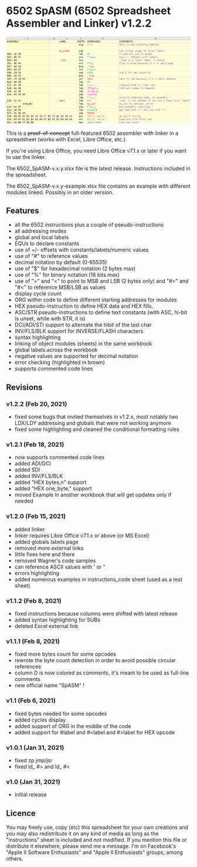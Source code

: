 # 6502 SpASM (6502 Spreadsheet Assembler and Linker) v1.2.2
![!test](6502_assembler.png)

This is a ~~proof-of-concept~~ full-featured 6502 assembler with linker in a spreadsheet (works with Excel, Libre Office, etc.).

If you're using Libre Office, you need Libre Office v7.1.x or later if you want to use the linker.

The 6502_SpASM-v.x.y.xlsx file is the latest release. Instructions included in the spreadsheet.

The 6502_SpASM-v.x.y-example.xlsx file contains an example with different modules linked. Possibly in an older version.


## Features
- all the 6502 instructions plus a couple of pseudo-instructions
- all addressing modes
- global and local labels
- EQUs to declare constants
- use of +/- offsets with constants/labels/numeric values
- use of "#" to reference values
- decimal notation by default (0-65535)
- use of "$" for hexadecimal notation (2 bytes max)
- use of "%" for binary notation (16 bits max)
- use of ">" and "<" to point to MSB and LSB (2 bytes only) and "#>" and "#<" to reference MSB/LSB as values
- display cycle count
- ORG within code to define different starting addresses for modules
- HEX pseudo-instruction to define HEX data and HEX fills.
- ASC/STR pseudo-instructions to define text constants (with ASC, hi-bit is unset, while with STR, it is)
- DCI/ADI/STI support to alternate the hibit of the last char
- INV/FLS/BLK support for INVERSE/FLASH characters
- syntax highlighting
- linking of object modules (sheets) in the same workbook
- global labels across the workbook
- negative values are supported for decimal notation
- error checking (highlighted in brown)
- supports commented code lines



## Revisions
### v1.2.2 (Feb 20, 2021)
- fixed some bugs that invited themselves in v1.2.x, most notably two LDX/LDY addressing and globals that were not working anymore
- fixed some highlighting and cleaned the conditional formatting rules

### v1.2.1 (Feb 18, 2021)
- now supports commented code lines 
- added ADI/DCI
- added SDI
- added INV/FLS/BLK
- added "HEX bytes,n" support
- added "HEX one_byte," support
- moved Example in another workbook that will get updates only if needed

### v1.2.0 (Feb 15, 2021)
- added linker
- linker requires Libre Office v7.1.x or above (or MS Excel)
- added globals labels page
- removed more external links
- little fixes here and there
- removed Wagner's code samples
- can reference ASCII values with ' or "
- errors highlighting
- added numerous examples in instructions_code sheet (used as a test sheet)

### v1.1.2 (Feb 8, 2021)
- fixed instructions because columns were shifted with latest release
- added syntax highlighting for SUBs
- deleted Excel external link

### v1.1.1 (Feb 8, 2021)
- fixed more bytes count for some opcodes
- rewrote the byte count detection in order to avoid possible circular references
- column D is now colored as comments, it's meant to be used as full-line comments
- new official name "SpASM" !

### v1.1 (Feb 6, 2021)
- fixed bytes needed for some opcodes
- added cycles display
- added support of ORG in the middle of the code
- added support for #label and #<label and #>label for HEX opcode

### v1.0.1 (Jan 31, 2021)
- fixed zp jmp/jsr
- fixed ld_ #> and ld_ #<

### v1.0 (Jan 31, 2021)
- initial release

## Licence
You may freely use, copy (etc) this spreadsheet for your own creations and you may also redistribute it on any kind of media as long as the "instructions" sheet is included and not modified.
If you mention this file or distribute it elsewhere, please send me a message. I'm on Facebook's "Apple II Software Enthusiasts" and "Apple II Enthusiasts" groups, among others.
